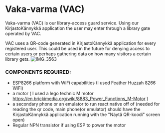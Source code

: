 # Vaka-varma (VAC)

Vaka-varma (VAC) is our library-access guard service. Using our KirjastoKännykkä application the user may enter through a library gate operated by VAC. 

VAC uses a QR-code generated in KirjastoKännykkä application for every registered user. 
This could be used in the future for denying access to certain users or perhaps gathering data on how many visitors a certain library gets.
![IMG_3563](https://github.com/user-attachments/assets/6d20c58a-5f8a-4d90-9dba-faa0037dd4c6)


### COMPONENTS REQUIRED:
- ESP8266 platform with WiFi capabilities (I used Feather Huzzah 8266 WiFi)
- a motor ( I used a lego technic M motor https://en.brickimedia.org/wiki/8883_Power_Functions_M-Motor )
- a secondary phone or an emulator to run react native off of (needed for reading the qr code, main phone(or emulator) should have the KirjastoKännykkä application running with the "Näytä QR-koodi" screen open)
- Regular NPN transistor if using ESP to power the motor
